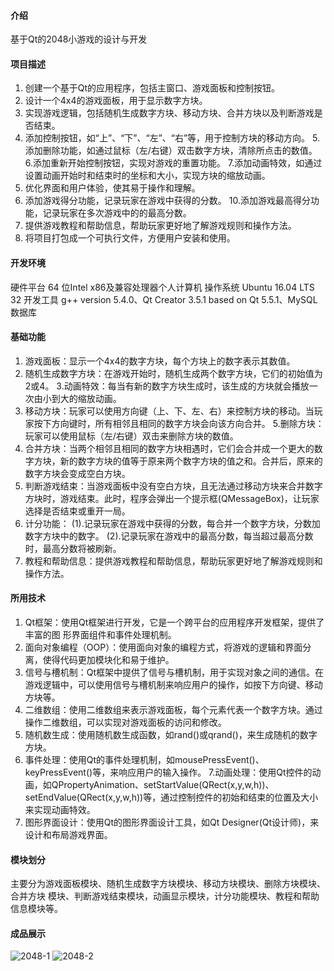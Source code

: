 #### 介绍
基于Qt的2048小游戏的设计与开发

#### 项目描述

1. 创建一个基于Qt的应用程序，包括主窗口、游戏面板和控制按钮。
2. 设计一个4x4的游戏面板，用于显示数字方块。
3. 实现游戏逻辑，包括随机生成数字方块、移动方块、合并方块以及判断游戏是否结束。
4. 添加控制按钮，如“上”、“下”、“左”、“右”等，用于控制方块的移动方向。
5.添加删除功能，如通过鼠标（左/右键）双击数字方块，清除所点击的数值。
6.添加重新开始控制按钮，实现对游戏的重置功能。
7.添加动画特效，如通过设置动画开始时和结束时的坐标和大小，实现方块的缩放动画。
8. 优化界面和用户体验，使其易于操作和理解。
9. 添加游戏得分功能，记录玩家在游戏中获得的分数。
10.添加游戏最高得分功能，记录玩家在多次游戏中的的最高分数。
11. 提供游戏教程和帮助信息，帮助玩家更好地了解游戏规则和操作方法。
12. 将项目打包成一个可执行文件，方便用户安装和使用。

#### 开发环境

硬件平台 64 位Intel x86及兼容处理器个人计算机
操作系统 Ubuntu 16.04 LTS 32
开发工具 g++ version 5.4.0、Qt Creator 3.5.1  based on Qt 5.5.1、MySQL数据库

#### 基础功能

1. 游戏面板：显示一个4x4的数字方块，每个方块上的数字表示其数值。
2. 随机生成数字方块：在游戏开始时，随机生成两个数字方块，它们的初始值为2或4。
3.动画特效：每当有新的数字方块生成时，该生成的方块就会播放一次由小到大的缩放动画。
4. 移动方块：玩家可以使用方向键（上、下、左、右）来控制方块的移动。当玩家按下方向键时，所有相邻且相同的数字方块会向该方向合并。
5.删除方块：玩家可以使用鼠标（左/右键）双击来删除方块的数值。
6. 合并方块：当两个相邻且相同的数字方块相遇时，它们会合并成一个更大的数字方块，新的数字方块的值等于原来两个数字方块的值之和。合并后，原来的数字方块会变成空白方块。
7. 判断游戏结束：当游戏面板中没有空白方块，且无法通过移动方块来合并数字方块时，游戏结束。此时，程序会弹出一个提示框(QMessageBox)，让玩家选择是否结束或重开一局。
8. 计分功能：
(1).记录玩家在游戏中获得的分数，每合并一个数字方块，分数加数字方块中的数字。
(2).记录玩家在游戏中的最高分数，每当超过最高分数时，最高分数将被刷新。
9. 教程和帮助信息：提供游戏教程和帮助信息，帮助玩家更好地了解游戏规则和操作方法。

#### 所用技术

1. Qt框架：使用Qt框架进行开发，它是一个跨平台的应用程序开发框架，提供了丰富的图	形界面组件和事件处理机制。
2. 面向对象编程（OOP）：使用面向对象的编程方式，将游戏的逻辑和界面分离，使得代码更加模块化和易于维护。
3. 信号与槽机制：Qt框架中提供了信号与槽机制，用于实现对象之间的通信。在游戏逻辑中，可以使用信号与槽机制来响应用户的操作，如按下方向键、移动方块等。
4. 二维数组：使用二维数组来表示游戏面板，每个元素代表一个数字方块。通过操作二维数组，可以实现对游戏面板的访问和修改。
5. 随机数生成：使用随机数生成函数，如rand()或qrand()，来生成随机的数字方块。
6. 事件处理：使用Qt的事件处理机制，如mousePressEvent()、keyPressEvent()等，来响应用户的输入操作。
7.动画处理：使用Qt控件的动画，如QPropertyAnimation、setStartValue(QRect(x,y,w,h))、
setEndValue(QRect(x,y,w,h))等，通过控制控件的初始和结束的位置及大小来实现动画特效。
8. 图形界面设计：使用Qt的图形界面设计工具，如Qt Designer(Qt设计师)，来设计和布局游戏界面。

#### 模块划分

主要分为游戏面板模块、随机生成数字方块模块、移动方块模块、删除方块模块、合并方块	模块、判断游戏结束模块，动画显示模块，计分功能模块、教程和帮助信息模块等。

#### 成品展示

![2048-1](https://github.com/DomKing-AI/Qt-2048/assets/145100218/59912eb4-81aa-4233-b773-26f30fc7808f)
![2048-2](https://github.com/DomKing-AI/Qt-2048/assets/145100218/7282e4b7-1410-47a6-9665-61a565d6c137)

